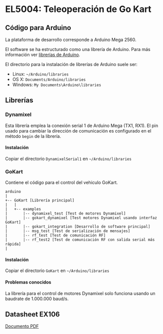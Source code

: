 # EL5004: Teleoperación de Go Kart

## Código para Arduino

La plataforma de desarrollo corresponde a Arduino Mega 2560.

El software se ha estructurado como una librería de Arduino. Para más información ver [librerías de Arduino]( https://www.arduino.cc/en/Guide/Libraries).

El directorio para la instalación de librerías de Arduino suele ser:
* Linux: `~/Arduino/libraries`
* OS X: `Documents/Arduino/libraries`
* Windows: `My Documents\Arduino\libraries`

## Librerías

### Dynamixel

Esta librería emplea la conexión serial 1 de Arduino Mega (TX1, RX1). El pin usado para cambiar la dirección de comunicación es configurado en el método `begin` de la librería. 

#### Instalación

Copiar el directorio `DynamixelSerial1` en `~/Arduino/libraries`

### GoKart

Contiene el código para el control del vehiculo GoKart.

```
arduino
|
+-- GoKart [Librería principal]
|   |
|   +-- examples
|       |-- dynamixel_test [Test de motores Dynamixel]
|       |-- gokart_dynamixel [Test motores Dynamixel usando interfaz GoKart]
|       |-- gokart_integration [Desarrollo de software principal]
|       |-- msg_test [Test de serialización de mensajes]
|       |-- rf_test [Test de comunicación RF]
|       |-- rf_test2 [Test de comunicación RF con salida serial más rápida]
|
```
#### Instalación

Copiar el directorio `GoKart` en `~/Arduino/libraries`


#### Problemas conocidos

La librería para el control de motores Dynamixel solo funciona usando un baudrate de 1.000.000 baud/s.

## Datasheet EX106

[Documento PDF](http://www.hizook.com/files/users/3/EX-106_Robotis_Dynamixel_Servo_UserGuide.pdf)

